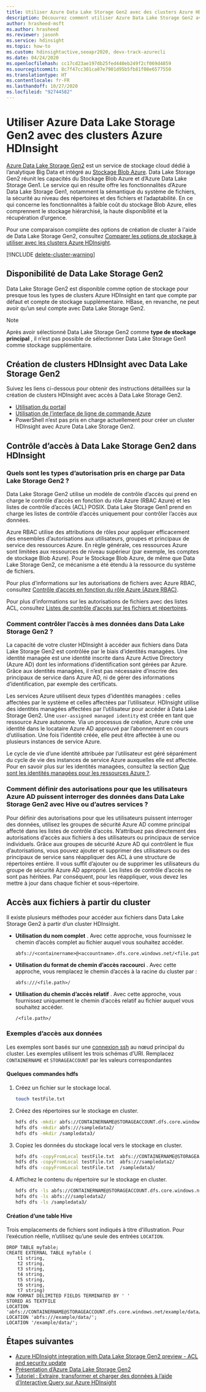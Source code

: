 ```yaml
---
title: Utiliser Azure Data Lake Storage Gen2 avec des clusters Azure HDInsight
description: Découvrez comment utiliser Azure Data Lake Storage Gen2 avec des clusters Azure HDInsight.
author: hrasheed-msft
ms.author: hrasheed
ms.reviewer: jasonh
ms.service: hdinsight
ms.topic: how-to
ms.custom: hdinsightactive,seoapr2020, devx-track-azurecli
ms.date: 04/24/2020
ms.openlocfilehash: cc17cd23ae197db25fed440eb249f2cf069d4859
ms.sourcegitcommit: 8c7f47cc301ca07e7901d95b5fb81f08e6577550
ms.translationtype: HT
ms.contentlocale: fr-FR
ms.lasthandoff: 10/27/2020
ms.locfileid: "92744582"
---
```

# <a name="use-azure-data-lake-storage-gen2-with-azure-hdinsight-clusters"></a>Utiliser Azure Data Lake Storage Gen2 avec des clusters Azure HDInsight

[Azure Data Lake Storage Gen2](../storage/blobs/data-lake-storage-introduction.md) est un service de stockage cloud dédié à l’analytique Big Data et intégré au [Stockage Blob Azure](../storage/blobs/storage-blobs-introduction.md). Data Lake Storage Gen2 réunit les capacités du Stockage Blob Azure et d’Azure Data Lake Storage Gen1. Le service qui en résulte offre les fonctionnalités d’Azure Data Lake Storage Gen1, notamment la sémantique du système de fichiers, la sécurité au niveau des répertoires et des fichiers et l’adaptabilité. En ce qui concerne les fonctionnalités à faible coût du stockage Blob Azure, elles comprennent le stockage hiérarchisé, la haute disponibilité et la récupération d’urgence.

Pour une comparaison complète des options de création de cluster à l'aide de Data Lake Storage Gen2, consultez [Comparer les options de stockage à utiliser avec les clusters Azure HDInsight](hdinsight-hadoop-compare-storage-options.md).

[!INCLUDE [delete-cluster-warning](../../includes/hdinsight-delete-cluster-warning.md)]

## <a name="data-lake-storage-gen2-availability"></a>Disponibilité de Data Lake Storage Gen2

Data Lake Storage Gen2 est disponible comme option de stockage pour presque tous les types de clusters Azure HDInsight en tant que compte par défaut et compte de stockage supplémentaire. HBase, en revanche, ne peut avoir qu’un seul compte avec Data Lake Storage Gen2.

> [!Note]  
> Après avoir sélectionné Data Lake Storage Gen2 comme **type de stockage principal** , il n’est pas possible de sélectionner Data Lake Storage Gen1 comme stockage supplémentaire.

## <a name="create-hdinsight-clusters-using-data-lake-storage-gen2"></a>Création de clusters HDInsight avec Data Lake Storage Gen2

Suivez les liens ci-dessous pour obtenir des instructions détaillées sur la création de clusters HDInsight avec accès à Data Lake Storage Gen2.

* [Utilisation du portail](../hdinsight/hdinsight-hadoop-use-data-lake-storage-gen2-portal.md)
* [Utilisation de l’interface de ligne de commande Azure](../hdinsight/hdinsight-hadoop-use-data-lake-storage-gen2-azure-cli.md)
* PowerShell n’est pas pris en charge actuellement pour créer un cluster HDInsight avec Azure Data Lake Storage Gen2.

## <a name="access-control-for-data-lake-storage-gen2-in-hdinsight"></a>Contrôle d’accès à Data Lake Storage Gen2 dans HDInsight

### <a name="what-kinds-of-permissions-does-data-lake-storage-gen2-support"></a>Quels sont les types d’autorisation pris en charge par Data Lake Storage Gen2 ?

Data Lake Storage Gen2 utilise un modèle de contrôle d’accès qui prend en charge le contrôle d’accès en fonction du rôle Azure (RBAC Azure) et les listes de contrôle d’accès (ACL) POSIX. Data Lake Storage Gen1 prend en charge les listes de contrôle d’accès uniquement pour contrôler l’accès aux données.

Azure RBAC utilise des attributions de rôles pour appliquer efficacement des ensembles d’autorisations aux utilisateurs, groupes et principaux de service des ressources Azure. En règle générale, ces ressources Azure sont limitées aux ressources de niveau supérieur (par exemple, les comptes de stockage Blob Azure). Pour le Stockage Blob Azure, de même que Data Lake Storage Gen2, ce mécanisme a été étendu à la ressource du système de fichiers.

Pour plus d’informations sur les autorisations de fichiers avec Azure RBAC, consultez [Contrôle d’accès en fonction du rôle Azure (Azure RBAC)](../storage/blobs/data-lake-storage-access-control-model.md#role-based-access-control).

Pour plus d’informations sur les autorisations de fichiers avec des listes ACL, consultez [Listes de contrôle d’accès sur les fichiers et répertoires](../storage/blobs/data-lake-storage-access-control.md).

### <a name="how-do-i-control-access-to-my-data-in-data-lake-storage-gen2"></a>Comment contrôler l’accès à mes données dans Data Lake Storage Gen2 ?

La capacité de votre cluster HDInsight à accéder aux fichiers dans Data Lake Storage Gen2 est contrôlée par le biais d’identités managées. Une identité managée est une identité inscrite dans Azure Active Directory (Azure AD) dont les informations d’identification sont gérées par Azure. Grâce aux identités managées, il n’est pas nécessaire d’inscrire des principaux de service dans Azure AD, ni de gérer des informations d’identification, par exemple des certificats.

Les services Azure utilisent deux types d’identités managées : celles affectées par le système et celles affectées par l’utilisateur. HDInsight utilise des identités managées affectées par l’utilisateur pour accéder à Data Lake Storage Gen2. Une `user-assigned managed identity` est créée en tant que ressource Azure autonome. Via un processus de création, Azure crée une identité dans le locataire Azure AD approuvé par l’abonnement en cours d’utilisation. Une fois l’identité créée, elle peut être affectée à une ou plusieurs instances de service Azure.

Le cycle de vie d’une identité attribuée par l’utilisateur est géré séparément du cycle de vie des instances de service Azure auxquelles elle est affectée. Pour en savoir plus sur les identités managées, consultez la section [Que sont les identités managées pour les ressources Azure ?](../active-directory/managed-identities-azure-resources/overview.md).

### <a name="how-do-i-set-permissions-for-azure-ad-users-to-query-data-in-data-lake-storage-gen2-by-using-hive-or-other-services"></a>Comment définir des autorisations pour que les utilisateurs Azure AD puissent interroger des données dans Data Lake Storage Gen2 avec Hive ou d’autres services ?

Pour définir des autorisations pour que les utilisateurs puissent interroger des données, utilisez les groupes de sécurité Azure AD comme principal affecté dans les listes de contrôle d’accès. N’attribuez pas directement des autorisations d’accès aux fichiers à des utilisateurs ou principaux de service individuels. Grâce aux groupes de sécurité Azure AD qui contrôlent le flux d’autorisations, vous pouvez ajouter et supprimer des utilisateurs ou des principaux de service sans réappliquer des ACL à une structure de répertoires entière. Il vous suffit d’ajouter ou de supprimer les utilisateurs du groupe de sécurité Azure AD approprié. Les listes de contrôle d’accès ne sont pas héritées. Par conséquent, pour les réappliquer, vous devez les mettre à jour dans chaque fichier et sous-répertoire.

## <a name="access-files-from-the-cluster"></a>Accès aux fichiers à partir du cluster

Il existe plusieurs méthodes pour accéder aux fichiers dans Data Lake Storage Gen2 à partir d’un cluster HDInsight.

* **Utilisation du nom complet** . Avec cette approche, vous fournissez le chemin d’accès complet au fichier auquel vous souhaitez accéder.

    ```
    abfs://<containername>@<accountname>.dfs.core.windows.net/<file.path>/
    ```

* **Utilisation du format de chemin d’accès raccourci** . Avec cette approche, vous remplacez le chemin d’accès à la racine du cluster par :

    ```
    abfs:///<file.path>/
    ```

* **Utilisation du chemin d’accès relatif** . Avec cette approche, vous fournissez uniquement le chemin d’accès relatif au fichier auquel vous souhaitez accéder.

    ```
    /<file.path>/
    ```

### <a name="data-access-examples"></a>Exemples d’accès aux données

Les exemples sont basés sur une [connexion ssh](./hdinsight-hadoop-linux-use-ssh-unix.md) au nœud principal du cluster. Les exemples utilisent les trois schémas d’URI. Remplacez `CONTAINERNAME` et `STORAGEACCOUNT` par les valeurs correspondantes

#### <a name="a-few-hdfs-commands"></a>Quelques commandes hdfs

1. Créez un fichier sur le stockage local.

    ```bash
    touch testFile.txt
    ```

1. Créez des répertoires sur le stockage en cluster.

    ```bash
    hdfs dfs -mkdir abfs://CONTAINERNAME@STORAGEACCOUNT.dfs.core.windows.net/sampledata1/
    hdfs dfs -mkdir abfs:///sampledata2/
    hdfs dfs -mkdir /sampledata3/
    ```

1. Copiez les données du stockage local vers le stockage en cluster.

    ```bash
    hdfs dfs -copyFromLocal testFile.txt  abfs://CONTAINERNAME@STORAGEACCOUNT.dfs.core.windows.net/sampledata1/
    hdfs dfs -copyFromLocal testFile.txt  abfs:///sampledata2/
    hdfs dfs -copyFromLocal testFile.txt  /sampledata3/
    ```

1. Affichez le contenu du répertoire sur le stockage en cluster.

    ```bash
    hdfs dfs -ls abfs://CONTAINERNAME@STORAGEACCOUNT.dfs.core.windows.net/sampledata1/
    hdfs dfs -ls abfs:///sampledata2/
    hdfs dfs -ls /sampledata3/
    ```

#### <a name="creating-a-hive-table"></a>Création d’une table Hive

Trois emplacements de fichiers sont indiqués à titre d’illustration. Pour l’exécution réelle, n’utilisez qu’une seule des entrées `LOCATION`.

```hql
DROP TABLE myTable;
CREATE EXTERNAL TABLE myTable (
    t1 string,
    t2 string,
    t3 string,
    t4 string,
    t5 string,
    t6 string,
    t7 string)
ROW FORMAT DELIMITED FIELDS TERMINATED BY ' '
STORED AS TEXTFILE
LOCATION 'abfs://CONTAINERNAME@STORAGEACCOUNT.dfs.core.windows.net/example/data/';
LOCATION 'abfs:///example/data/';
LOCATION '/example/data/';
```

## <a name="next-steps"></a>Étapes suivantes

* [Azure HDInsight integration with Data Lake Storage Gen2 preview - ACL and security update](https://azure.microsoft.com/blog/azure-hdinsight-integration-with-data-lake-storage-gen-2-preview-acl-and-security-update/)
* [Présentation d’Azure Data Lake Storage Gen2](../storage/blobs/data-lake-storage-introduction.md)
* [Tutoriel : Extraire, transformer et charger des données à l’aide d’Interactive Query sur Azure HDInsight](./interactive-query/interactive-query-tutorial-analyze-flight-data.md)
